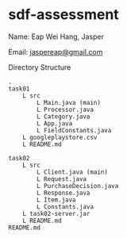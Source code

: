 # sdf-assessment
Name: Eap Wei Hang, Jasper

Email: jaspereap@gmail.com

Directory Structure
```
.
task01
    L src
        L Main.java (main)
        L Processor.java
        L Category.java
        L App.java
        L FieldConstants.java
    L googleplaystore.csv
    L README.md

task02
    L src
        L Client.java (main)
        L Request.java
        L PurchaseDecision.java
        L Response.java
        L Item.java
        L Constants.java
    L task02-server.jar
    L README.md
README.md
```
